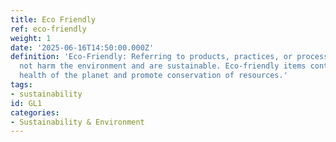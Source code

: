 ```yaml
---
title: Eco Friendly
ref: eco-friendly
weight: 1
date: '2025-06-16T14:50:00.000Z'
definition: 'Eco-Friendly: Referring to products, practices, or processes that do
  not harm the environment and are sustainable. Eco-friendly items contribute to the
  health of the planet and promote conservation of resources.'
tags:
- sustainability
id: GL1
categories:
- Sustainability & Environment
---
```


